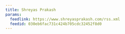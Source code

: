 ```yaml
---
title: Shreyas Prakash
params:
  feedlink: https://www.shreyasprakash.com/rss.xml
  feedid: 030eb6fac731c424b705cdc32452f8d0
---
```

